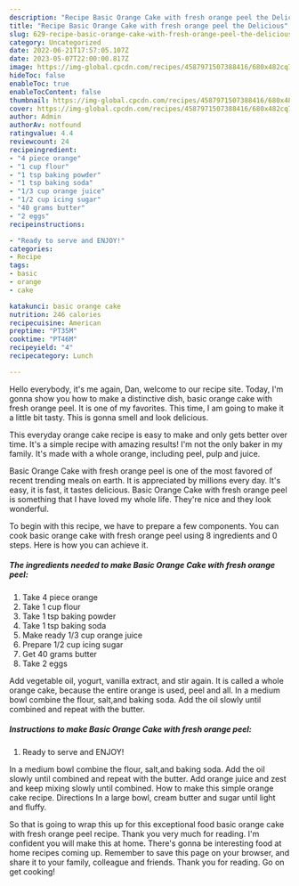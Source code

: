 ```yaml
---
description: "Recipe Basic Orange Cake with fresh orange peel the Delicious"
title: "Recipe Basic Orange Cake with fresh orange peel the Delicious"
slug: 629-recipe-basic-orange-cake-with-fresh-orange-peel-the-delicious
category: Uncategorized
date: 2022-06-21T17:57:05.107Z
date: 2023-05-07T22:00:00.817Z
image: https://img-global.cpcdn.com/recipes/4587971507388416/680x482cq70/basic-orange-cake-with-fresh-orange-peel-recipe-main-photo.jpg
hideToc: false
enableToc: true
enableTocContent: false
thumbnail: https://img-global.cpcdn.com/recipes/4587971507388416/680x482cq70/basic-orange-cake-with-fresh-orange-peel-recipe-main-photo.jpg
cover: https://img-global.cpcdn.com/recipes/4587971507388416/680x482cq70/basic-orange-cake-with-fresh-orange-peel-recipe-main-photo.jpg
author: Admin
authorAv: notfound
ratingvalue: 4.4
reviewcount: 24
recipeingredient:
- "4 piece orange"
- "1 cup flour"
- "1 tsp baking powder"
- "1 tsp baking soda"
- "1/3 cup orange juice"
- "1/2 cup icing sugar"
- "40 grams butter"
- "2 eggs"
recipeinstructions:

- "Ready to serve and ENJOY!"
categories:
- Recipe
tags:
- basic
- orange
- cake

katakunci: basic orange cake 
nutrition: 246 calories
recipecuisine: American
preptime: "PT35M"
cooktime: "PT46M"
recipeyield: "4"
recipecategory: Lunch

---
```



Hello everybody, it's me again, Dan, welcome to our recipe site. Today, I'm gonna show you how to make a distinctive dish, basic orange cake with fresh orange peel. It is one of my favorites. This time, I am going to make it a little bit tasty. This is gonna smell and look delicious.

This everyday orange cake recipe is easy to make and only gets better over time. It&#39;s a simple recipe with amazing results! I&#39;m not the only baker in my family. It&#39;s made with a whole orange, including peel, pulp and juice.

Basic Orange Cake with fresh orange peel is one of the most favored of recent trending meals on earth. It is appreciated by millions every day. It's easy, it is fast, it tastes delicious. Basic Orange Cake with fresh orange peel is something that I have loved my whole life. They're nice and they look wonderful.


To begin with this recipe, we have to prepare a few components. You can cook basic orange cake with fresh orange peel using 8 ingredients and 0 steps. Here is how you can achieve it.

<!--inarticleads1-->

##### The ingredients needed to make Basic Orange Cake with fresh orange peel:

1. Take 4 piece orange
1. Take 1 cup flour
1. Take 1 tsp baking powder
1. Take 1 tsp baking soda
1. Make ready 1/3 cup orange juice
1. Prepare 1/2 cup icing sugar
1. Get 40 grams butter
1. Take 2 eggs


Add vegetable oil, yogurt, vanilla extract, and stir again. It is called a whole orange cake, because the entire orange is used, peel and all. In a medium bowl combine the flour, salt,and baking soda. Add the oil slowly until combined and repeat with the butter. 

<!--inarticleads2-->

##### Instructions to make Basic Orange Cake with fresh orange peel:


1. Ready to serve and ENJOY!

In a medium bowl combine the flour, salt,and baking soda. Add the oil slowly until combined and repeat with the butter. Add orange juice and zest and keep mixing slowly until combined. How to make this simple orange cake recipe. Directions In a large bowl, cream butter and sugar until light and fluffy. 

So that is going to wrap this up for this exceptional food basic orange cake with fresh orange peel recipe. Thank you very much for reading. I'm confident you will make this at home. There's gonna be interesting food at home recipes coming up. Remember to save this page on your browser, and share it to your family, colleague and friends. Thank you for reading. Go on get cooking!
